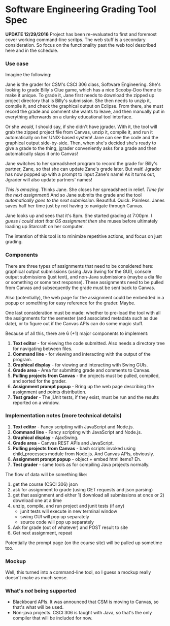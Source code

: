 # Software Engineering Grading Tool Spec

**UPDATE 12/29/2016** Project has been re-evaluated to first and foremost cover working command-line scritps.  The web stuff is a secondary consideration.  So focus on the functionality past the web tool described here and in the schedule.

### Use case

Imagine the following:

Jane is the grader for CSM's CSCI 306 class, Software Engineering.  She's looking to grade Billy's Clue game, which has a nice Scooby-Doo theme to make it unique.  To grade it, Jane first needs to download the zipped up project directory that is Billy's submission.  She then needs to unzip it, compile it, and check the graphical output on Eclipse.  From there, she must record the grade and comment she wants to leave, and then manually put in everything afterwards on a clunky educational tool interface.

Or she *would*, I should say, if she didn't have jgrader.  With it, the tool will grab the zipped project file from Canvas, unzip it, compile it, and run it automatically on her UNIX-based system!  Jane can see the code and the graphical output side-by-side.  Then, when she's decided she's ready to give a grade to the thing, jgrader conveniently asks for a grade and then automatically slaps it onto Canvas!

Jane switches to her spreadsheet program to record the grade for Billy's partner, Zane, so that she can update Zane's grade later.  But wait!  Jgrader has now popped up with a prompt to input Zane's name!  As it turns out, Jgrader will also update partners' names!

*This is amazing*.  Thinks Jane. She closes her spreadsheet in relief.  *Time for the next assignment!*  And so Jane submits the grade and the tool *automatically goes to the next submission*.  Beautiful.  Quick.  Painless.  Janes saves half her time just by not having to navigate through Canvas.

Jane looks up and sees that it's 8pm.  She started grading at 7:00pm.  *I guess I could start that OS assignment then* she muses before ultimately loading up Starcraft on her computer.

The intention of this tool is to minimize repetitive actions, and focus on just grading.


### Components

There are three types of assignments that need to be considered here: graphical output submissions (using Java Swing for the GUI), console output submissions (just text), and non-Java submissions (maybe a dia file or something or some text response).  These assignments need to be pulled from Canvas and subsequently the grade must be sent back to Canvas.  

Also (potentially), the web page for the assignment could be embedded in a popup or something for easy reference for the grader.  Maybe.

One last consideration must be made: whether to pre-load the tool with all the assignments for the semester (and associated metadata such as due date), or to figure out if the Canvas APIs can do some magic stuff.

Because of all this, there are 6 (+1) major components to implement:

1. **Text editor** - for viewing the code submitted.  Also needs a directory tree for navigating between files.
2. **Command line** - for viewing and interacting with the output of the program.
3. **Graphical display** - for viewing and interacting with Swing GUIs.
4. **Grade area** - Area for submitting grade and comments to Canvas.
5. **Pulling projects from Canvas** - the projects must be pulled, compiled, and sorted for the grader.
6. **Assignment prompt popup** - Bring up the web page describing the assignment and points distribution.
7. **Test grader** - The jUnit tests, if they exist, must be run and the results reported on a window.

### Implementation notes (more technical details)

1. **Text editor** - Fancy scripting with JavaScript and Node.js.
2. **Command line** - Fancy scripting with JavaScript and Node.js.
3. **Graphical display** - AjaxSwing.
4. **Grade area** - Canvas REST APIs and JavaScript.
5. **Pulling projects from Canvas** - bash scripts invoked using child_processes module from Node.js.  And Canvas APIs, obviously.
6. **Assignment prompt popup** - object + embed html items?  Eh.
7. **Test grader** - same tools as for compiling Java projects normally.

The flow of data will be something like: 
1. get the course (CSCI 306) json
2. ask for assignment to grade (using GET requests and json parsing)
3. get that assignment and either 1) download all submissions at once or 2) download one at a time
4. unzip, compile, and run project and junit tests (if any)
	- junit tests will execute in new terminal window
	- swing GUI will pop up separately
	- source code will pop up separately
5. Ask for grade (out of whatever) and POST result to site
6. Get next assignment, repeat

Potentially the prompt page (on the course site) will be pulled up sometime too.


### Mockup

Well, this turned into a command-line tool, so I guess a mockup really doesn't make as much sense.

### What's *not* being supported

- Blackboard APIs.  It was announced that CSM is moving to Canvas, so that's what will be used.
- Non-java projects.  CSCI 306 is taught with Java, so that's the only compiler that will be included for now.